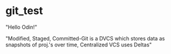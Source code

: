# git_test

"Hello Odin!"

"Modified, Staged, Committed-Git is a DVCS which stores data as snapshots of proj.'s over time, Centralized VCS uses Deltas"

